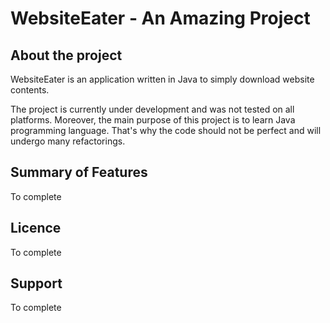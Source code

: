 # WebsiteEater - An Amazing Project

## About the project

WebsiteEater is an application written in Java to simply download website contents.

The project is currently under development and was not tested on all platforms. Moreover, the main purpose of this project is to learn Java programming language. That's why the code should not be perfect and will undergo many refactorings.

## Summary of Features

To complete

## Licence

To complete

## Support

To complete

